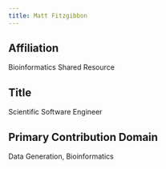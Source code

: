 ```yaml
---
title: Matt Fitzgibbon
---
```

## Affiliation
Bioinformatics Shared Resource
## Title
Scientific Software Engineer
## Primary Contribution Domain
Data Generation, Bioinformatics

